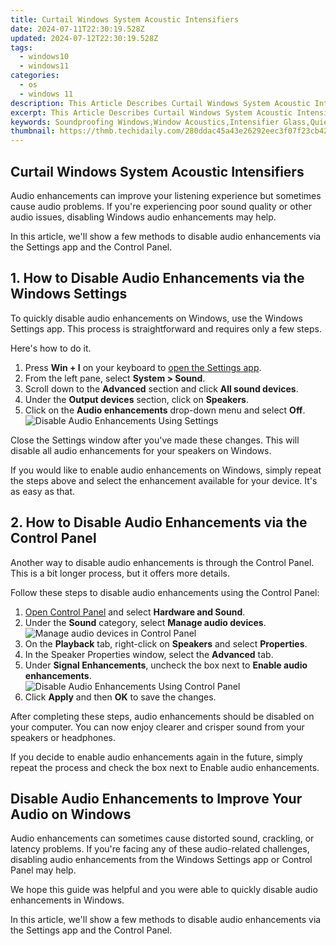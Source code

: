 ```yaml
---
title: Curtail Windows System Acoustic Intensifiers
date: 2024-07-11T22:30:19.528Z
updated: 2024-07-12T22:30:19.528Z
tags:
  - windows10
  - windows11
categories:
  - os
  - windows 11
description: This Article Describes Curtail Windows System Acoustic Intensifiers
excerpt: This Article Describes Curtail Windows System Acoustic Intensifiers
keywords: Soundproofing Windows,Window Acoustics,Intensifier Glass,Quiet Room Windows,Noise Reduction Panels,Acoustic Windows Treatment,Decibel-Lowering Glass
thumbnail: https://thmb.techidaily.com/280ddac45a43e26292eec3f07f23cb423510585b526fcae65189b9637edf5522.jpg
---
```


## Curtail Windows System Acoustic Intensifiers

 Audio enhancements can improve your listening experience but sometimes cause audio problems. If you're experiencing poor sound quality or other audio issues, disabling Windows audio enhancements may help.

 In this article, we'll show a few methods to disable audio enhancements via the Settings app and the Control Panel.

## 1\. How to Disable Audio Enhancements via the Windows Settings

 To quickly disable audio enhancements on Windows, use the Windows Settings app. This process is straightforward and requires only a few steps.

 Here's how to do it.

1. Press **Win + I** on your keyboard to [open the Settings app](https://www.makeuseof.com/windows-ways-to-open-system-settings/).
2. From the left pane, select **System > Sound**.
3. Scroll down to the **Advanced** section and click **All sound devices**.
4. Under the **Output devices** section, click on **Speakers**.
5. Click on the **Audio enhancements** drop-down menu and select **Off**.  
![Disable Audio Enhancements Using Settings](https://static1.makeuseofimages.com/wordpress/wp-content/uploads/2023/05/disable-audio-enhancements-using-settings.jpg)

 Close the Settings window after you've made these changes. This will disable all audio enhancements for your speakers on Windows.

 If you would like to enable audio enhancements on Windows, simply repeat the steps above and select the enhancement available for your device. It's as easy as that.

## 2\. How to Disable Audio Enhancements via the Control Panel

 Another way to disable audio enhancements is through the Control Panel. This is a bit longer process, but it offers more details.

 Follow these steps to disable audio enhancements using the Control Panel:

1. [Open Control Panel](https://www.makeuseof.com/windows-open-control-panel/) and select **Hardware and Sound**.
2. Under the **Sound** category, select **Manage audio devices**.  
![Manage audio devices in Control Panel](https://static1.makeuseofimages.com/wordpress/wp-content/uploads/2023/05/manage-audio-devices-in-control-panel.jpg)
3. On the **Playback** tab, right-click on **Speakers** and select **Properties**.
4. In the Speaker Properties window, select the **Advanced** tab.
5. Under **Signal Enhancements**, uncheck the box next to **Enable audio enhancements**.  
![Disable Audio Enhancements Using Control Panel](https://static1.makeuseofimages.com/wordpress/wp-content/uploads/2023/05/disable-audio-enhancements-using-control-panel.jpg)
6. Click **Apply** and then **OK** to save the changes.

 After completing these steps, audio enhancements should be disabled on your computer. You can now enjoy clearer and crisper sound from your speakers or headphones.

 If you decide to enable audio enhancements again in the future, simply repeat the process and check the box next to Enable audio enhancements.

## Disable Audio Enhancements to Improve Your Audio on Windows

 Audio enhancements can sometimes cause distorted sound, crackling, or latency problems. If you're facing any of these audio-related challenges, disabling audio enhancements from the Windows Settings app or Control Panel may help.

 We hope this guide was helpful and you were able to quickly disable audio enhancements in Windows.

 In this article, we'll show a few methods to disable audio enhancements via the Settings app and the Control Panel.



<ins class="adsbygoogle"
      style="display:block"
      data-ad-client="ca-pub-7571918770474297"
      data-ad-slot="8358498916"
      data-ad-format="auto"
      data-full-width-responsive="true"></ins>